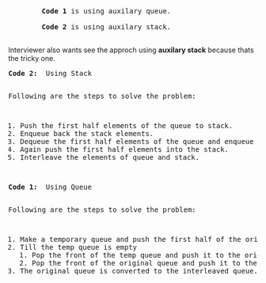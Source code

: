 <p>
	<pre> 
		<strong>Code 1</strong> is using auxilary queue. <br>
		<strong>Code 2</strong> is using auxilary stack.
	</pre>
</p>

<p>
Interviewer also wants see the approch using <strong> auxilary stack</strong> because thats the tricky one.
</p>


<pre>
<strong>Code 2: </strong> Using Stack <br>
<p>Following are the steps to solve the problem:&nbsp;</p>
<ol><li>Push the first half elements of the queue to stack.&nbsp;</li><li>Enqueue back the stack elements.&nbsp;</li><li>Dequeue the first half elements of the queue and enqueue them back.&nbsp;</li><li>Again push the first half elements into the stack.&nbsp;</li><li>Interleave the elements of queue and stack.&nbsp;</li></ol>
</pre>



<pre>
<strong>Code 1: </strong> Using Queue <br>
<p>Following are the steps to solve the problem:&nbsp;</p>
<ol><li>Make a temporary queue and push the first half of the original queue into the temp queue.</li><li>Till the temp queue is empty<ol><li>Pop the front of the temp queue and push it to the original queue</li><li>Pop the front of the original queue and push it to the original queue</li></ol></li><li>The original queue is converted to the interleaved queue.</li></ol>
</pre>